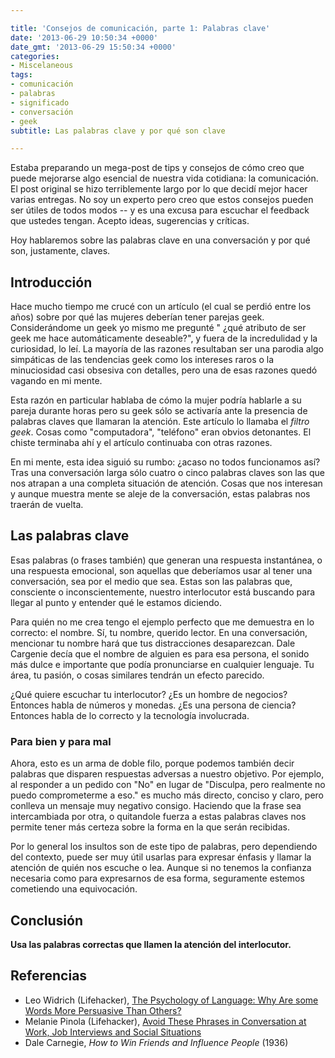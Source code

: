 ```yaml
---

title: 'Consejos de comunicación, parte 1: Palabras clave'
date: '2013-06-29 10:50:34 +0000'
date_gmt: '2013-06-29 15:50:34 +0000'
categories:
- Miscelaneous
tags:
- comunicación
- palabras
- significado
- conversación
- geek
subtitle: Las palabras clave y por qué son clave

---
```


Estaba preparando un mega-post de tips y consejos de cómo creo que puede mejorarse algo esencial de nuestra vida cotidiana: la comunicación. El post original se hizo terriblemente largo por lo que decidí mejor hacer varias entregas. No soy un experto pero creo que estos consejos pueden ser útiles de todos modos -- y es una excusa para escuchar el feedback que ustedes tengan. Acepto ideas, sugerencias y críticas.

Hoy hablaremos sobre las palabras clave en una conversación y por qué son, justamente, claves.

<!--more-->

## Introducción

Hace mucho tiempo me crucé con un artículo (el cual se perdió entre los años) sobre por qué las mujeres deberían tener parejas geek. Considerándome un geek yo mismo me pregunté " ¿qué atributo de ser geek me hace automáticamente deseable?", y fuera de la incredulidad y la curiosidad, lo leí. La mayoría de las razones resultaban ser una parodia algo simpáticas de las tendencias geek como los intereses raros o la minuciosidad casi obsesiva con detalles, pero una de esas razones quedó vagando en mi mente.

Esta razón en particular hablaba de cómo la mujer podría hablarle a su pareja durante horas pero su geek sólo se activaría ante la presencia de palabras claves que llamaran la atención. Este artículo lo llamaba el _filtro geek_. Cosas como "computadora", "teléfono" eran obvios detonantes. El chiste terminaba ahí y el artículo continuaba con otras razones.

En mi mente, esta idea siguió su rumbo:  ¿acaso no todos funcionamos así? Tras una conversación larga sólo cuatro o cinco palabras claves son las que nos atrapan a una completa situación de atención. Cosas que nos interesan y aunque muestra mente se aleje de la conversación, estas palabras nos traerán de vuelta.

## Las palabras clave

Esas palabras (o frases también) que generan una respuesta instantánea, o una respuesta emocional, son aquellas que deberíamos usar al tener una conversación, sea por el medio que sea. Estas son las palabras que, consciente o  inconscientemente, nuestro interlocutor está buscando para llegar al punto y entender qué le estamos diciendo.

Para quién no me crea tengo el ejemplo perfecto que me demuestra en lo correcto: el nombre. Sí, tu nombre, querido lector. En una conversación, mencionar tu nombre hará que tus distracciones desaparezcan. Dale Cargenie decía que el nombre de alguien es para esa persona, el sonido más dulce e importante que podía pronunciarse en cualquier lenguaje. Tu área, tu pasión, o cosas similares tendrán un efecto parecido.

 ¿Qué quiere escuchar tu interlocutor?  ¿Es un hombre de negocios? Entonces habla de números y monedas.  ¿Es una persona de ciencia? Entonces habla de lo correcto y la tecnología involucrada.

### Para bien y para mal

Ahora, esto es un arma de doble filo, porque podemos también decir palabras que disparen respuestas adversas a nuestro objetivo. Por ejemplo, al responder a un pedido con "No" en lugar de "Disculpa, pero realmente no puedo comprometerme a eso." es mucho más directo, conciso y claro, pero conlleva un mensaje muy negativo consigo. Haciendo que la frase sea intercambiada por otra, o quitandole fuerza a estas palabras claves nos permite tener más certeza sobre la forma en la que serán recibidas.

Por lo general los insultos son de este tipo de palabras, pero dependiendo del contexto, puede ser muy útil usarlas para expresar énfasis y llamar la atención de quién nos escuche o lea. Aunque si no tenemos la confianza necesaria como para expresarnos de esa forma, seguramente estemos cometiendo una equivocación.

## Conclusión

**Usa las palabras correctas que llamen la atención del interlocutor.**

## Referencias

- Leo Widrich (Lifehacker), [The Psychology of Language: Why Are some Words More Persuasive Than Others?](http://lifehacker.com/5993267/the-psychology-of-language-why-are-some-words-more-persuasive-than-others)
- Melanie Pinola (Lifehacker), [Avoid These Phrases in Conversation at Work, Job Interviews and Social Situations](http://lifehacker.com/5864105/avoid-these-phrases-in-conversation-at-work-job-interviews-and-social-situations)
- Dale Carnegie, _How to Win Friends and Influence People_ (1936)
